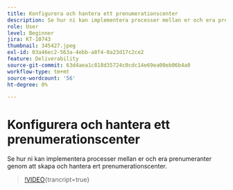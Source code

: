```yaml
---
title: Konfigurera och hantera ett prenumerationscenter
description: Se hur ni kan implementera processer mellan er och era prenumeranter genom att skapa och hantera ert prenumerationscenter.
role: User
level: Beginner
jira: KT-10743
thumbnail: 345427.jpeg
exl-id: 03a46ec2-563a-4ebb-a8f4-0a23d17c2ce2
feature: Deliverability
source-git-commit: 63d4aea1c818d35724c0cdc14e69ea00eb06b4a0
workflow-type: tm+mt
source-wordcount: '56'
ht-degree: 0%

---
```


# Konfigurera och hantera ett prenumerationscenter

Se hur ni kan implementera processer mellan er och era prenumeranter genom att skapa och hantera ert prenumerationscenter.

>[!VIDEO](https://video.tv.adobe.com/v/345427/?quality=12&learn=on){trancript=true}
